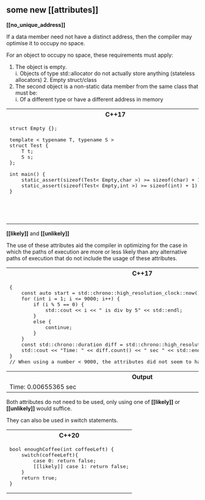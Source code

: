 some new [[attributes]]
---


**[[no_unique_address]]**

If a data member need not have a distinct address, then the compiler may optimise it to occupy no space.  
  
For an object to occupy no space, these requirements must apply:
1. The object is empty.  
   i. Objects of type std::allocator do not actually store anything (stateless allocators)
   2. Empty struct/class 
2. The second object is a non-static data member from the same class that must be:  
     i. Of a different type or have a different address in memory
  
<table>
<tr>
<th>
C++17
</th>
<th>
C++20
</th>
</tr>
<tr>
<td  valign="top">

<pre lang="cpp">
struct Empty {}; 
 
template < typename T, typename S >
struct Test {
    T t;
    S s;
};

int main() {
    static_assert(sizeof(Test< Empty,char >) >= sizeof(char) + 1); // 2
    static_assert(sizeof(Test< Empty,int >) >= sizeof(int) + 1);   // 8
}
</pre>
</td>
<td  valign="top">

<pre lang="cpp">
struct Empty {}; 
 
template < typename T, typename S >
struct Test {
    [[no_unique_address]] T t;
    [[no_unique_address]] S s;
};

int main() {
    // Different type of objects 
    static_assert(sizeof(Test< Empty,char >) == sizeof(char)); // 1
    static_assert(sizeof(Test< Empty,int >) == sizeof(int));   // 4

    // Same objects
    static_assert(sizeof(Test< Empty,Empty >) == 2);   
}
</pre>
</td>
</tr>

</table>

  
**[[likely]]** and **[[unlikely]]**

The use of these attributes aid the compiler in optimizing for the case in which the paths of execution
are more or less likely than any alternative paths of execution that do not include the usage of these attributes.
<table>
<tr>
<th>
C++17
</th>
<th>
C++20
</th>
</tr>
<tr>
<td  valign="top">

<pre lang="cpp">
{
    const auto start = std::chrono::high_resolution_clock::now();
    for (int i = 1; i <= 9000; i++) {
        if (i % 5 == 0) {
            std::cout << i << " is div by 5" << std::endl;
        }
        else {
            continue;
        }
    }
    const std::chrono::duration<double> diff = std::chrono::high_resolution_clock::now() - start;
    std::cout << "Time: " << diff.count() << " sec " << std::endl;
}
// When using a number < 9000, the attributes did not seem to have much of an impact
</pre>
</td>
<td  valign="top">

<pre lang="cpp">
{
    const auto start = std::chrono::high_resolution_clock::now();
    for (int i = 1; i <= 9000; i++) {
        if (i % 5 == 0) [[unlikely]] {
            std::cout << i << " is div by 5" << std::endl;
        }
        else [[likely]] {
            continue;
        }
    }
    const std::chrono::duration<double> diff = std::chrono::high_resolution_clock::now() - start;
    std::cout << "Time: " << diff.count() << " sec " << std::endl;
}

</pre>
</td>
</tr>

<tr>
<th>
Output
</th>
<th>
Output
</th>
</tr>

<tr>
<td  valign="top">
Time: 0.00655365 sec 
</td>
<td  valign="top">
Time: 0.00608944 sec  
</td>
</tr>

</table>

Both attributes do not need to be used, only using one of **[[likely]]** or **[[unlikely]]** would suffice.  
  
They can also be used in switch statements.  

<table>
<tr>
<th>
C++20
</th>
</tr>
<tr>

<td  valign="top">
<pre lang="cpp">
bool enoughCoffee(int coffeeLeft) {
    switch(coffeeLeft){
        case 0: return false;
        [[likely]] case 1: return false;
    }
    return true;
}
</pre>
</td>
</tr>

</table>
